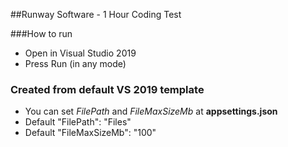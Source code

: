 ##Runway Software - 1 Hour Coding Test

###How to run

- Open in Visual Studio 2019
- Press Run (in any mode)

### Created from default VS 2019 template

- You can set *FilePath* and *FileMaxSizeMb* at **appsettings.json**
- Default "FilePath": "Files"
- Default "FileMaxSizeMb": "100"

